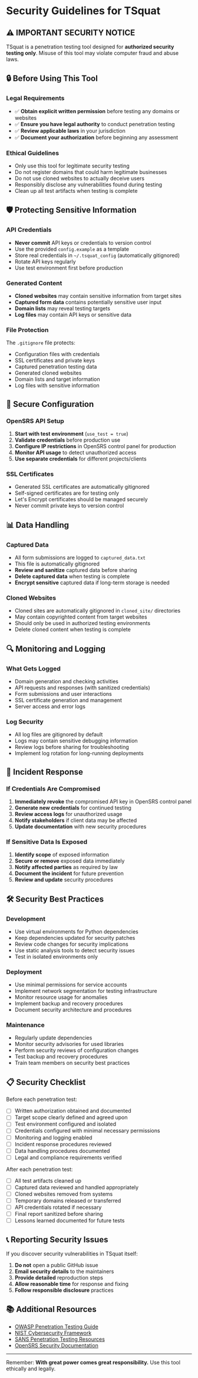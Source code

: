 # Security Guidelines for TSquat

## ⚠️ IMPORTANT SECURITY NOTICE

TSquat is a penetration testing tool designed for **authorized security testing only**. Misuse of this tool may violate computer fraud and abuse laws.

## 🔒 Before Using This Tool

### Legal Requirements
- ✅ **Obtain explicit written permission** before testing any domains or websites
- ✅ **Ensure you have legal authority** to conduct penetration testing
- ✅ **Review applicable laws** in your jurisdiction
- ✅ **Document your authorization** before beginning any assessment

### Ethical Guidelines
- Only use this tool for legitimate security testing
- Do not register domains that could harm legitimate businesses
- Do not use cloned websites to actually deceive users
- Responsibly disclose any vulnerabilities found during testing
- Clean up all test artifacts when testing is complete

## 🛡️ Protecting Sensitive Information

### API Credentials
- **Never commit** API keys or credentials to version control
- Use the provided `config.example` as a template
- Store real credentials in `~/.tsquat_config` (automatically gitignored)
- Rotate API keys regularly
- Use test environment first before production

### Generated Content
- **Cloned websites** may contain sensitive information from target sites
- **Captured form data** contains potentially sensitive user input
- **Domain lists** may reveal testing targets
- **Log files** may contain API keys or sensitive data

### File Protection
The `.gitignore` file protects:
- Configuration files with credentials
- SSL certificates and private keys
- Captured penetration testing data
- Generated cloned websites
- Domain lists and target information
- Log files with sensitive information

## 🔐 Secure Configuration

### OpenSRS API Setup
1. **Start with test environment** (`use_test = true`)
2. **Validate credentials** before production use
3. **Configure IP restrictions** in OpenSRS control panel for production
4. **Monitor API usage** to detect unauthorized access
5. **Use separate credentials** for different projects/clients

### SSL Certificates
- Generated SSL certificates are automatically gitignored
- Self-signed certificates are for testing only
- Let's Encrypt certificates should be managed securely
- Never commit private keys to version control

## 📊 Data Handling

### Captured Data
- All form submissions are logged to `captured_data.txt`
- This file is automatically gitignored
- **Review and sanitize** captured data before sharing
- **Delete captured data** when testing is complete
- **Encrypt sensitive** captured data if long-term storage is needed

### Cloned Websites
- Cloned sites are automatically gitignored in `cloned_site/` directories
- May contain copyrighted content from target websites
- Should only be used in authorized testing environments
- Delete cloned content when testing is complete

## 🔍 Monitoring and Logging

### What Gets Logged
- Domain generation and checking activities
- API requests and responses (with sanitized credentials)
- Form submissions and user interactions
- SSL certificate generation and management
- Server access and error logs

### Log Security
- All log files are gitignored by default
- Logs may contain sensitive debugging information
- Review logs before sharing for troubleshooting
- Implement log rotation for long-running deployments

## 🚨 Incident Response

### If Credentials Are Compromised
1. **Immediately revoke** the compromised API key in OpenSRS control panel
2. **Generate new credentials** for continued testing
3. **Review access logs** for unauthorized usage
4. **Notify stakeholders** if client data may be affected
5. **Update documentation** with new security procedures

### If Sensitive Data Is Exposed
1. **Identify scope** of exposed information
2. **Secure or remove** exposed data immediately
3. **Notify affected parties** as required by law
4. **Document the incident** for future prevention
5. **Review and update** security procedures

## 🛠️ Security Best Practices

### Development
- Use virtual environments for Python dependencies
- Keep dependencies updated for security patches
- Review code changes for security implications
- Use static analysis tools to detect security issues
- Test in isolated environments only

### Deployment
- Use minimal permissions for service accounts
- Implement network segmentation for testing infrastructure
- Monitor resource usage for anomalies
- Implement backup and recovery procedures
- Document security architecture and procedures

### Maintenance
- Regularly update dependencies
- Monitor security advisories for used libraries
- Perform security reviews of configuration changes
- Test backup and recovery procedures
- Train team members on security best practices

## 📋 Security Checklist

Before each penetration test:
- [ ] Written authorization obtained and documented
- [ ] Target scope clearly defined and agreed upon
- [ ] Test environment configured and isolated
- [ ] Credentials configured with minimal necessary permissions
- [ ] Monitoring and logging enabled
- [ ] Incident response procedures reviewed
- [ ] Data handling procedures documented
- [ ] Legal and compliance requirements verified

After each penetration test:
- [ ] All test artifacts cleaned up
- [ ] Captured data reviewed and handled appropriately
- [ ] Cloned websites removed from systems
- [ ] Temporary domains released or transferred
- [ ] API credentials rotated if necessary
- [ ] Final report sanitized before sharing
- [ ] Lessons learned documented for future tests

## 📞 Reporting Security Issues

If you discover security vulnerabilities in TSquat itself:

1. **Do not** open a public GitHub issue
2. **Email security details** to the maintainers
3. **Provide detailed** reproduction steps
4. **Allow reasonable time** for response and fixing
5. **Follow responsible disclosure** practices

## 📚 Additional Resources

- [OWASP Penetration Testing Guide](https://owasp.org/www-project-web-security-testing-guide/)
- [NIST Cybersecurity Framework](https://www.nist.gov/cyberframework)
- [SANS Penetration Testing Resources](https://www.sans.org/white-papers/penetration-testing/)
- [OpenSRS Security Documentation](https://opensrs.com/security/)

---

Remember: **With great power comes great responsibility.** Use this tool ethically and legally.